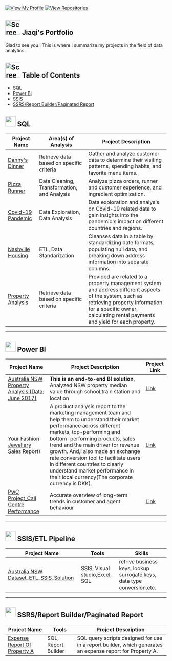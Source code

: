 [![View My Profile](https://img.shields.io/badge/View-My_Profile-green?logo=GitHub)](https://github.com/jiaqiyu1)
[![View Repositories](https://img.shields.io/badge/View-My_Repositories-blue?logo=GitHub)](https://github.com/jiaqiyu1?tab=repositories)



##  <img width="47" alt="Screen Shot 2023-05-12 at 2 48 50 PM" src="https://github.com/jiaqiyu1/Portfolio_Guide/assets/84236678/26d13e65-3ee9-4c22-9e1f-0a632ac33ffb"> Jiaqi's Portfolio

Glad to see you ! This is where I summarize my projects in the field of data analytics. 

## <img width="47" alt="Screen Shot 2023-05-12 at 2 48 50 PM" src="https://github.com/jiaqiyu1/Portfolio_Guide/assets/84236678/83415bca-bada-4b06-a18b-329f15811c2f">  Table of Contents

- [SQL](#sql)
- [Power BI](#power-bi)
- [SSIS](#ssis)
- [SSRS/Report Builder/Paginated Report](#ssrsreport-builderpaginated-report)


## <img src="https://github.com/jiaqiyu1/Portfolio_Guide/assets/84236678/70cb71dc-11bc-4d5b-91f3-56a0c841771c" width="32" height="32"> SQL


| Project Name | Area(s) of Analysis | Project Description | 
|---|---|---|
|[Danny's Dinner](https://github.com/jiaqiyu1/SQL_CaseStudy_DannyMa/tree/main/CaseStudy1_Danny's%20Dinner) | Retrieve data based on specific criteria  | Gather and analyze customer data to determine their visiting patterns, spending habits, and favorite menu items.  | 
|[Pizza Runner](https://github.com/jiaqiyu1/SQL_CaseStudy_DannyMa/tree/main/CaseStudy2_PizzaRunner) |Data Cleaning, Transformation, and Analysis | Analyze pizza orders, runner and customer experience, and ingredient optimization.  | 
|[Covid-19 Pandemic](https://github.com/jiaqiyu1/PortfolioProject/tree/main/Covid-19%20Pandemic) |Data Exploration, Data Analysis |Data exploration and analysis on Covid-19 related data to gain insights into the pandemic's impact on different countries and regions.  | 
|[Nashville Housing](https://github.com/jiaqiyu1/PortfolioProject/tree/main/Nashville%20Housing) |ETL, Data Standarization |Cleanses data in a table by standardizing date formats, populating null data, and breaking down address information into separate columns. | 
|[Property Analysis](https://github.com/jiaqiyu1/Property_Analysis/tree/main/SQL) |Retrieve data based on specific criteria |Provided are related to a property management system and address different aspects of the system, such as retrieving property information for a specific owner, calculating rental payments and yield for each property.| 


***

## <img src ="https://github.com/jiaqiyu1/Portfolio_Guide/assets/84236678/1b832dd6-ab33-4593-b5b9-758d7ae6ca2d" width="32" height="32"> Power BI


| Project Name |  Project Description |Project Link |
|---|---|---|
|[Australia NSW Property Analysis (Data: June 2017)](https://github.com/jiaqiyu1/Property_Analysis/tree/main/Power%20BI) |**This is an end-to-end BI solution**, Analyzed NSW property median value through school,train station and location  |[Link](https://app.powerbi.com/view?r=eyJrIjoiNjQ1MDRkMmQtNjQ2ZS00NTY1LTlkYWUtOWI1YjFmZjYxZTI3IiwidCI6ImU0ZjJiMDU3LWQ5YTQtNDljZi1hZjE1LTlmY2FhZmY5NjNhNyIsImMiOjEwfQ%3D%3D)|  
|[Your Fashion Jewellery Sales Report)](https://github.com/jiaqiyu1/PortfolioProject/tree/main/Your%20Fashion%20Jewellery%20Sales%20Report) | A product analysis report to the marketing management team and help them to understand their market performance across different markets, top-performing and bottom-performing products, sales trend and the main driver for revenue growth. And,I also made an exchange rate conversion tool to facilitate users in different countries to clearly understand market performance in their local currency(The corporate currency is DKK). |[Link](https://app.powerbi.com/view?r=eyJrIjoiNTQ3ZTdkZWEtMGUwOS00N2E0LWEzNzMtOTU5MjQzYmI5NTk3IiwidCI6ImNiOTAzNDgyLWU1MGYtNDlkNC1hMDlhLTFiYTIzMjc1MTFhNiJ9&pageName=ReportSectiond2f66cc89492c35debcd)| 
|[PwC Project_Call Centre Performance](https://github.com/jiaqiyu1/PortfolioProject/tree/main/PwC%20Projects/Call%20Centre%20Performance) | Accurate overview of long-term trends in customer and agent behaviour |[Link](https://app.powerbi.com/view?r=eyJrIjoiMTBlMDgxOWYtODQyNC00YTQyLWE4NDQtMGI5Yzg0MDNjMjA2IiwidCI6ImNiOTAzNDgyLWU1MGYtNDlkNC1hMDlhLTFiYTIzMjc1MTFhNiJ9)|


***

## <img src="https://github.com/jiaqiyu1/Portfolio_Guide/assets/84236678/4e902309-65a3-4283-9b44-80cb2c5aa24e" width="32" height="32"> SSIS/ETL Pipeline


| Project Name | Tools | Skills | 
|---|---|---|
| [Australia NSW Dataset_ETL_SSIS_Solution](https://github.com/jiaqiyu1/Property_Analysis/tree/main/SSIS) | SSIS, Visual studio,Excel, SQL  | retrive business keys, lookup surrogate keys, data type conversion,etc. | 


***

## <img src="https://github.com/jiaqiyu1/Portfolio_Guide/assets/84236678/7fe1f960-3016-40f3-bd62-352503c7c287" width="32" height="32"> SSRS/Report Builder/Paginated Report

| Project Name | Tools | Project Description | 
|---|---|---|
| [Expense Report Of Property A](https://github.com/jiaqiyu1/Property_Analysis/tree/main/SSRS_ReportBuilder_PaginatedReport) | SQL, Report Builder  |  SQL query scripts designed for use in a report builder, which generates an expense report for Property A.  | 

